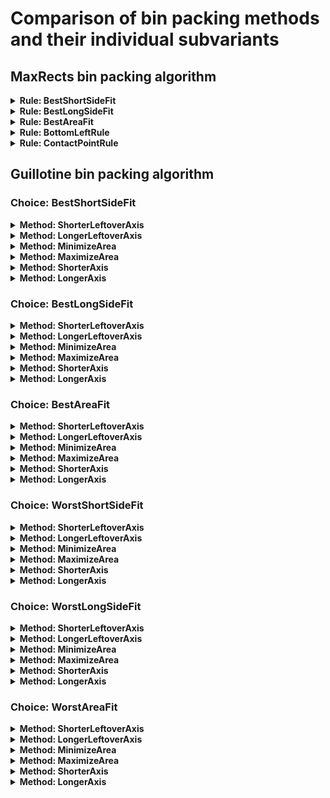 # Comparison of bin packing methods and their individual subvariants

## MaxRects bin packing algorithm

<details>
  <summary><strong>Rule: BestShortSideFit</strong></summary>
  <img src="images/MaxRects_BestShortSideFit.svg" width=1024 height=512 />
</details>

<details>
  <summary><strong>Rule: BestLongSideFit</strong></summary>
  <img src="images/MaxRects_BestLongSideFit.svg" width=1024 height=512 />
</details>

<details>
  <summary><strong>Rule: BestAreaFit</strong></summary>
  <img src="images/MaxRects_BestAreaFit.svg" width=1024 height=512 />
</details>

<details>
  <summary><strong>Rule: BottomLeftRule</strong></summary>
  <img src="images/MaxRects_BottomLeftRule.svg" width=1024 height=512 />
</details>

<details>
  <summary><strong>Rule: ContactPointRule</strong></summary>
  <img src="images/MaxRects_ContactPointRule.svg" width=1024 height=512 />
</details>

## Guillotine bin packing algorithm

### Choice: BestShortSideFit

<details>
  <summary><strong>Method: ShorterLeftoverAxis</strong></summary>
  <img src="images/Guillotine_BestShortSideFit_ShorterLeftoverAxis.svg" width=1024 height=512 />
</details>

<details>
  <summary><strong>Method: LongerLeftoverAxis</strong></summary>
  <img src="images/Guillotine_BestShortSideFit_LongerLeftoverAxis.svg" width=1024 height=512 />
</details>

<details>
  <summary><strong>Method: MinimizeArea</strong></summary>
  <img src="images/Guillotine_BestShortSideFit_MinimizeArea.svg" width=1024 height=512 />
</details>

<details>
  <summary><strong>Method: MaximizeArea</strong></summary>
  <img src="images/Guillotine_BestShortSideFit_MaximizeArea.svg" width=1024 height=512 />
</details>

<details>
  <summary><strong>Method: ShorterAxis</strong></summary>
  <img src="images/Guillotine_BestShortSideFit_ShorterAxis.svg" width=1024 height=512 />
</details>

<details>
  <summary><strong>Method: LongerAxis</strong></summary>
  <img src="images/Guillotine_BestShortSideFit_LongerAxis.svg" width=1024 height=512 />
</details>

### Choice: BestLongSideFit

<details>
  <summary><strong>Method: ShorterLeftoverAxis</strong></summary>
  <img src="images/Guillotine_BestLongSideFit_ShorterLeftoverAxis.svg" width=1024 height=512 />
</details>

<details>
  <summary><strong>Method: LongerLeftoverAxis</strong></summary>
  <img src="images/Guillotine_BestLongSideFit_LongerLeftoverAxis.svg" width=1024 height=512 />
</details>

<details>
  <summary><strong>Method: MinimizeArea</strong></summary>
  <img src="images/Guillotine_BestLongSideFit_MinimizeArea.svg" width=1024 height=512 />
</details>

<details>
  <summary><strong>Method: MaximizeArea</strong></summary>
  <img src="images/Guillotine_BestLongSideFit_MaximizeArea.svg" width=1024 height=512 />
</details>

<details>
  <summary><strong>Method: ShorterAxis</strong></summary>
  <img src="images/Guillotine_BestLongSideFit_ShorterAxis.svg" width=1024 height=512 />
</details>

<details>
  <summary><strong>Method: LongerAxis</strong></summary>
  <img src="images/Guillotine_BestLongSideFit_LongerAxis.svg" width=1024 height=512 />
</details>

### Choice: BestAreaFit

<details>
  <summary><strong>Method: ShorterLeftoverAxis</strong></summary>
  <img src="images/Guillotine_BestAreaFit_ShorterLeftoverAxis.svg" width=1024 height=512 />
</details>

<details>
  <summary><strong>Method: LongerLeftoverAxis</strong></summary>
  <img src="images/Guillotine_BestAreaFit_LongerLeftoverAxis.svg" width=1024 height=512 />
</details>

<details>
  <summary><strong>Method: MinimizeArea</strong></summary>
  <img src="images/Guillotine_BestAreaFit_MinimizeArea.svg" width=1024 height=512 />
</details>

<details>
  <summary><strong>Method: MaximizeArea</strong></summary>
  <img src="images/Guillotine_BestAreaFit_MaximizeArea.svg" width=1024 height=512 />
</details>

<details>
  <summary><strong>Method: ShorterAxis</strong></summary>
  <img src="images/Guillotine_BestAreaFit_ShorterAxis.svg" width=1024 height=512 />
</details>

<details>
  <summary><strong>Method: LongerAxis</strong></summary>
  <img src="images/Guillotine_BestAreaFit_LongerAxis.svg" width=1024 height=512 />
</details>

### Choice: WorstShortSideFit

<details>
  <summary><strong>Method: ShorterLeftoverAxis</strong></summary>
  <img src="images/Guillotine_WorstShortSideFit_ShorterLeftoverAxis.svg" width=1024 height=512 />
</details>

<details>
  <summary><strong>Method: LongerLeftoverAxis</strong></summary>
  <img src="images/Guillotine_WorstShortSideFit_LongerLeftoverAxis.svg" width=1024 height=512 />
</details>

<details>
  <summary><strong>Method: MinimizeArea</strong></summary>
  <img src="images/Guillotine_WorstShortSideFit_MinimizeArea.svg" width=1024 height=512 />
</details>

<details>
  <summary><strong>Method: MaximizeArea</strong></summary>
  <img src="images/Guillotine_WorstShortSideFit_MaximizeArea.svg" width=1024 height=512 />
</details>

<details>
  <summary><strong>Method: ShorterAxis</strong></summary>
  <img src="images/Guillotine_WorstShortSideFit_ShorterAxis.svg" width=1024 height=512 />
</details>

<details>
  <summary><strong>Method: LongerAxis</strong></summary>
  <img src="images/Guillotine_WorstShortSideFit_LongerAxis.svg" width=1024 height=512 />
</details>

### Choice: WorstLongSideFit

<details>
  <summary><strong>Method: ShorterLeftoverAxis</strong></summary>
  <img src="images/Guillotine_WorstLongSideFit_ShorterLeftoverAxis.svg" width=1024 height=512 />
</details>

<details>
  <summary><strong>Method: LongerLeftoverAxis</strong></summary>
  <img src="images/Guillotine_WorstLongSideFit_LongerLeftoverAxis.svg" width=1024 height=512 />
</details>

<details>
  <summary><strong>Method: MinimizeArea</strong></summary>
  <img src="images/Guillotine_WorstLongSideFit_MinimizeArea.svg" width=1024 height=512 />
</details>

<details>
  <summary><strong>Method: MaximizeArea</strong></summary>
  <img src="images/Guillotine_WorstLongSideFit_MaximizeArea.svg" width=1024 height=512 />
</details>

<details>
  <summary><strong>Method: ShorterAxis</strong></summary>
  <img src="images/Guillotine_WorstLongSideFit_ShorterAxis.svg" width=1024 height=512 />
</details>

<details>
  <summary><strong>Method: LongerAxis</strong></summary>
  <img src="images/Guillotine_WorstLongSideFit_LongerAxis.svg" width=1024 height=512 />
</details>

### Choice: WorstAreaFit

<details>
  <summary><strong>Method: ShorterLeftoverAxis</strong></summary>
  <img src="images/Guillotine_WorstAreaFit_ShorterLeftoverAxis.svg" width=1024 height=512 />
</details>

<details>
  <summary><strong>Method: LongerLeftoverAxis</strong></summary>
  <img src="images/Guillotine_WorstAreaFit_LongerLeftoverAxis.svg" width=1024 height=512 />
</details>

<details>
  <summary><strong>Method: MinimizeArea</strong></summary>
  <img src="images/Guillotine_WorstAreaFit_MinimizeArea.svg" width=1024 height=512 />
</details>

<details>
  <summary><strong>Method: MaximizeArea</strong></summary>
  <img src="images/Guillotine_WorstAreaFit_MaximizeArea.svg" width=1024 height=512 />
</details>

<details>
  <summary><strong>Method: ShorterAxis</strong></summary>
  <img src="images/Guillotine_WorstAreaFit_ShorterAxis.svg" width=1024 height=512 />
</details>

<details>
  <summary><strong>Method: LongerAxis</strong></summary>
  <img src="images/Guillotine_WorstAreaFit_LongerAxis.svg" width=1024 height=512 />
</details>
